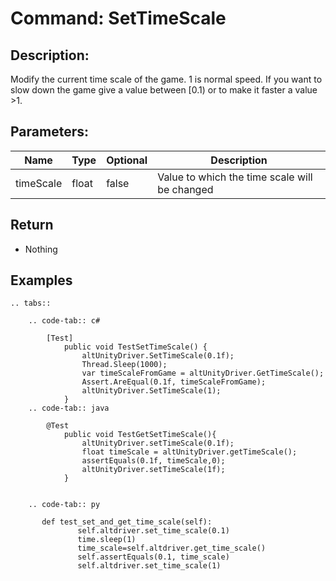 # Command: SetTimeScale

## Description:

Modify the current time scale of the game. 1 is normal speed. If you want to slow down the game give a value between \[0.1\) or to make it faster a value >1.


## Parameters:

|      Name       |     Type      | Optional | Description |
| --------------- | ------------- | -------- | ----------- |
| timeScale         | float       |   false  | Value to which the time scale will be changed|

## Return 
- Nothing
## Examples
```eval_rst
.. tabs::

    .. code-tab:: c#

        [Test]
            public void TestSetTimeScale() {
                altUnityDriver.SetTimeScale(0.1f);
                Thread.Sleep(1000);
                var timeScaleFromGame = altUnityDriver.GetTimeScale();
                Assert.AreEqual(0.1f, timeScaleFromGame);
                altUnityDriver.SetTimeScale(1);
            }
    .. code-tab:: java

        @Test
            public void TestGetSetTimeScale(){
                altUnityDriver.setTimeScale(0.1f);
                float timeScale = altUnityDriver.getTimeScale();
                assertEquals(0.1f, timeScale,0);
                altUnityDriver.setTimeScale(1f);
            }


    .. code-tab:: py

       def test_set_and_get_time_scale(self):
               self.altdriver.set_time_scale(0.1)
               time.sleep(1)
               time_scale=self.altdriver.get_time_scale()
               self.assertEquals(0.1, time_scale)
               self.altdriver.set_time_scale(1)
```

